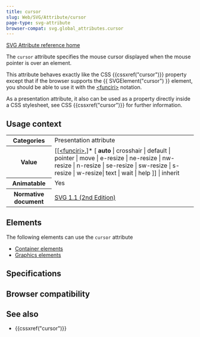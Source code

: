 ```yaml
---
title: cursor
slug: Web/SVG/Attribute/cursor
page-type: svg-attribute
browser-compat: svg.global_attributes.cursor
---
```




[SVG Attribute reference home](/Web/SVG/Attribute)

The `cursor` attribute specifies the mouse cursor displayed when the mouse pointer is over an element.

This attribute behaves exactly like the CSS {{cssxref("cursor")}} property except that if the browser supports the {{ SVGElement("cursor") }} element, you should be able to use it with the [\<funciri>](/Web/SVG/Content_type#funciri) notation.

As a presentation attribute, it also can be used as a property directly inside a CSS stylesheet, see CSS {{cssxref("cursor")}} for further information.

## Usage context

<table class="properties">
  <tbody>
    <tr>
      <th scope="row">Categories</th>
      <td>Presentation attribute</td>
    </tr>
    <tr>
      <th scope="row">Value</th>
      <td>
        [[<a href="/Web/SVG/Content_type#funciri">&#x3C;funciri></a
        >,]* [ <strong>auto</strong> | crosshair | default | pointer | move |
        e-resize | ne-resize | nw-resize | n-resize | se-resize | sw-resize |
        s-resize | w-resize| text | wait | help ]] | inherit
      </td>
    </tr>
    <tr>
      <th scope="row">Animatable</th>
      <td>Yes</td>
    </tr>
    <tr>
      <th scope="row">Normative document</th>
      <td>
        <a href="https://www.w3.org/TR/SVG11/interact.html#CursorProperty"
          >SVG 1.1 (2nd Edition)</a
        >
      </td>
    </tr>
  </tbody>
</table>

## Elements

The following elements can use the `cursor` attribute

- [Container elements](/Web/SVG/Element#container_elements)
- [Graphics elements](/Web/SVG/Element#graphics_elements)

## Specifications



## Browser compatibility



## See also

- {{cssxref("cursor")}}

